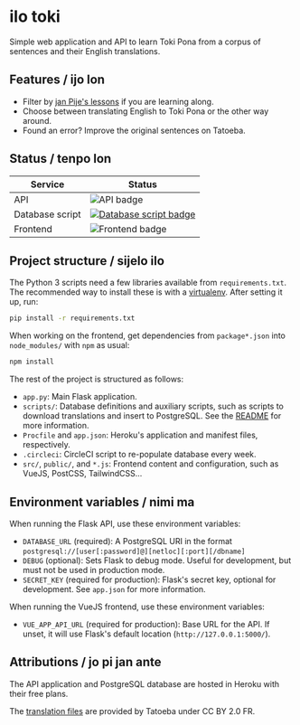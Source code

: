 # ilo toki

Simple web application and API to learn Toki Pona from a corpus of sentences and their English translations.

## Features / ijo lon

- Filter by [jan Pije's lessons](http://tokipona.net/tp/janpije/okamasona.php) if you are learning along.
- Choose between translating English to Toki Pona or the other way around.
- Found an error? Improve the original sentences on Tatoeba.

## Status / tenpo lon

| Service | Status |
|---------|--------|
| API | ![API badge](https://heroku-badge.herokuapp.com/?app=ilo-toki&root=api/healthcheck) |
| Database script | [![Database script badge](https://circleci.com/gh/EpicEric/ilo-toki.svg?style=svg)](https://circleci.com/gh/EpicEric/ilo-toki) |
| Frontend | ![Frontend badge](https://img.shields.io/badge/-WIP-inactive)

## Project structure / sijelo ilo

The Python 3 scripts need a few libraries available from `requirements.txt`. The recommended way to install these is with a [virtualenv](https://virtualenv.pypa.io/). After setting it up, run:

```bash
pip install -r requirements.txt
```

When working on the frontend, get dependencies from `package*.json` into `node_modules/` with `npm` as usual:

```bash
npm install
```

The rest of the project is structured as follows:

- `app.py`: Main Flask application.
- `scripts/`: Database definitions and auxiliary scripts, such as scripts to download translations and insert to PostgreSQL. See the [README](scripts/README.md) for more information.
- `Procfile` and `app.json`: Heroku's application and manifest files, respectively.
- `.circleci`: CircleCI script to re-populate database every week.
- `src/`, `public/`, and `*.js`: Frontend content and configuration, such as VueJS, PostCSS, TailwindCSS...

## Environment variables / nimi ma

When running the Flask API, use these environment variables:

- `DATABASE_URL` (required): A PostgreSQL URI in the format `postgresql://[user[:password]@][netloc][:port][/dbname]`
- `DEBUG` (optional): Sets Flask to debug mode. Useful for development, but must not be used in production mode.
- `SECRET_KEY` (required for production): Flask's secret key, optional for development. See `app.json` for more information.

When running the VueJS frontend, use these environment variables:

- `VUE_APP_API_URL` (required for production): Base URL for the API. If unset, it will use Flask's default location (`http://127.0.0.1:5000/`).

## Attributions / jo pi jan ante

The API application and PostgreSQL database are hosted in Heroku with their free plans.

The [translation files](https://tatoeba.org/eng/downloads) are provided by Tatoeba under CC BY 2.0 FR.
